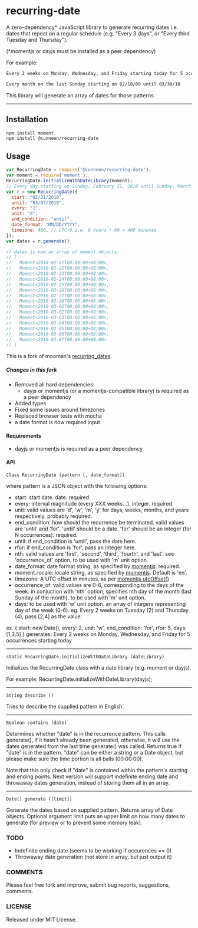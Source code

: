 # recurring-date

A zero-dependency* JavaScript library to generate recurring dates i.e. dates that repeat on a regular schedule  (e.g. "Every 3 days", or "Every third Tuesday and Thursday").

(*momentjs or dayjs must be installed as a peer dependency)

For example:

```txt
Every 2 weeks on Monday, Wednesday, and Friday starting today for 5 occurrences
```

```txt
Every month on the last Sunday starting on 02/10/09 until 03/30/10
```

This library will generate an array of dates for those patterns.

---

## Installation

```
npm install moment
npm install @cunneen/recurring-date
```

## Usage

```js
var RecurringDate = require('@cunneen/recurring-date');
var moment = require('moment');
RecurringDate.initializeWithDateLibrary(moment);
// Every day starting on Sunday, February 21, 2010 until Sunday, March 7, 2010
var r = new RecurringDate({
  start: "02/21/2010",
  until: "03/07/2010",
  every: "1",
  unit: "d",
  end_condition: "until",
  date_format: "MM/DD/YYYY",
  timezone: 480, // UTC+8 i.e. 8 hours * 60 = 480 minutes  
});
var dates = r.generate();

// dates is now an array of moment objects:
// [
//   Moment<2010-02-21T00:00:00+08:00>,
//   Moment<2010-02-22T00:00:00+08:00>,
//   Moment<2010-02-23T00:00:00+08:00>,
//   Moment<2010-02-24T00:00:00+08:00>,
//   Moment<2010-02-25T00:00:00+08:00>,
//   Moment<2010-02-26T00:00:00+08:00>,
//   Moment<2010-02-27T00:00:00+08:00>,
//   Moment<2010-02-28T00:00:00+08:00>,
//   Moment<2010-03-01T00:00:00+08:00>,
//   Moment<2010-03-02T00:00:00+08:00>,
//   Moment<2010-03-03T00:00:00+08:00>,
//   Moment<2010-03-04T00:00:00+08:00>,
//   Moment<2010-03-05T00:00:00+08:00>,
//   Moment<2010-03-06T00:00:00+08:00>,
//   Moment<2010-03-07T00:00:00+08:00>
// ]
```

This is a fork of mooman's [recurring_dates](https://github.com/mooman/recurring_dates).

##### Changes in this fork

- Removed all hard dependencies:
  - dayjs or momentjs (or a momentjs-compatible library) is required as a peer dependency
- Added types
- Fixed some issues around timezones
- Replaced browser tests with mocha
- a date format is now required input

#### Requirements

- dayjs or momentjs is required as a peer dependency

#### API

    Class RecurringDate (pattern [, date_format])

where pattern is a JSON object with the following options:

- start: start date. date. required.
- every: interval magnitude (every XXX weeks...). integer. required.
- unit: valid values are 'd', 'w', 'm', 'y' for days, weeks, months, and years
  respectively. probably required.
- end_condition: how should the recurrence be terminated.
  valid values are 'until' and 'for'. 'until' should be a date.
  'for' should be an integer (for N occurrences). required.
- until: if end_condition is 'until', pass the date here.
- rfor: if end_condition is 'for', pass an integer here.
- nth: valid values are 'first', 'second', 'third', 'fourth', and 'last'.
  see 'occurrence_of' option. to be used with 'm' unit option.
- date_format: date format string, as specified by [momentjs](http://momentjs.com/docs/#/parsing/string-format/). required.
- moment_locale: locale string, as specified by [momentjs](http://momentjs.com/docs/#/parsing/string-format/). Default is 'en'.
- timezone: A UTC offset in minutes, as per [momentjs utcOffset()](https://momentjs.com/docs/#/manipulating/utc-offset/)
- occurrence_of: valid values are 0-6, corresponding to the days of the week.
  in conjuction with 'nth' option, specifies nth day of the month
  (last Sunday of the month). to be used with 'm' unit option.
- days: to be used with 'w' unit option. an array of integers representing day
  of the week (0-6). eg. Every 2 weeks on Tuesday (2) and Thursday (4),
  pass [2,4] as the value.

ex.
    { start: new Date(), every: 2, unit: 'w', end_condition: 'for', rfor: 5, days: [1,3,5] }
    generates:
    Every 2 weeks on Monday, Wednesday, and Friday for 5 occurrences starting today

---

    static RecurringDate.initializeWithDateLibrary (dateLibrary)

Initializes the RecurringDate class with a date library (e.g. moment or dayjs).

For example:
    RecurringDate.initializeWithDateLibrary(dayjs);

---

    String describe ()

Tries to describe the supplied pattern in English.

---

    Boolean contains (date)

Determines whether "date" is in the recurrence pattern. This calls generate(),
if it hasn't already been generated, otherwise, it will use the dates generated
from the last time generate() was called. Returns true if "date" is in the pattern.
"date" can be either a string or a Date object, but please make sure the time
portion is all balls (00:00:00).

Note that this only check if "date" is contained within the pattern's starting and
ending points. Next version will support indefinite ending date and throwaway dates
generation, instead of storing them all in an array.

-----

    Date[] generate ([limit])

Generate the dates based on supplied pattern. Returns array of Date objects.
Optional argument limit puts an upper limit on how many dates to generate
(for preview or to prevent some memory leak).

### TODO

- Indefinite ending date (seems to be working if occurences == 0)
- Throwaway date generation (not store in array, but just output it)

### COMMENTS

Please feel free fork and improve, submit bug reports, suggestions, comments.

### LICENSE

Released under MIT License.
